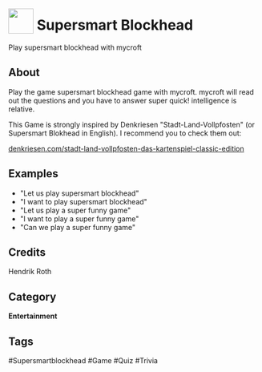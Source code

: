 # <img src="https://raw.githack.com/FortAwesome/Font-Awesome/master/svgs/solid/gamepad.svg" card_color="#22A7F0" width="50" height="50" style="vertical-align:bottom"/> Supersmart Blockhead
Play supersmart blockhead with mycroft

## About
Play the game supersmart blockhead game with mycroft. mycroft will read out the questions and you have to answer super quick! intelligence is relative.

This Game is strongly inspired by Denkriesen "Stadt-Land-Vollpfosten" (or Supersmart Blokhead in English). I recommend you to check them out:

[denkriesen.com/stadt-land-vollpfosten-das-kartenspiel-classic-edition](https://www.denkriesen.com/stadt-land-vollpfosten-das-kartenspiel-classic-edition)

## Examples
* "Let us play supersmart blockhead"
* "I want to play supersmart blockhead"
* "Let us play a super funny game"
* "I want to play a super funny game"
* "Can we play a super funny game"

## Credits
Hendrik Roth

## Category
**Entertainment**

## Tags
#Supersmartblockhead
#Game
#Quiz
#Trivia

